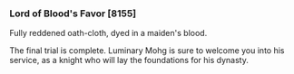 ### Lord of Blood's Favor [8155]

Fully reddened oath-cloth, dyed in a maiden's blood.

The final trial is complete. Luminary Mohg is sure to welcome you into his service, as a knight who will lay the foundations for his dynasty.